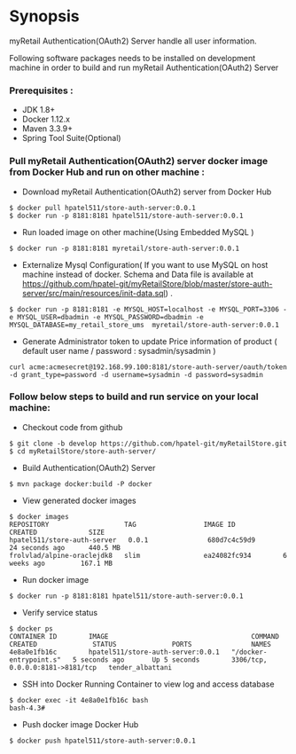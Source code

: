 # Synopsis
myRetail Authentication(OAuth2) Server handle all user information.

Following software packages needs to be installed on development machine in order to build and run myRetail Authentication(OAuth2) Server
### Prerequisites : 
* JDK 1.8+ 
* Docker 1.12.x
* Maven  3.3.9+
* Spring Tool Suite(Optional)


### Pull myRetail Authentication(OAuth2) server docker image from Docker Hub and run on other machine :  
 
* Download myRetail Authentication(OAuth2) server from Docker Hub
```
$ docker pull hpatel511/store-auth-server:0.0.1
$ docker run -p 8181:8181 hpatel511/store-auth-server:0.0.1
```

* Run loaded image on other machine(Using Embedded MySQL ) 
```
$ docker run -p 8181:8181 myretail/store-auth-server:0.0.1
```

* Externalize Mysql Configuration( If you want to use MySQL on host machine instead of docker. Schema and Data file is available at https://github.com/hpatel-git/myRetailStore/blob/master/store-auth-server/src/main/resources/init-data.sql) .
```
$ docker run -p 8181:8181 -e MYSQL_HOST=localhost -e MYSQL_PORT=3306 -e MYSQL_USER=dbadmin -e MYSQL_PASSWORD=dbadmin -e MYSQL_DATABASE=my_retail_store_ums  myretail/store-auth-server:0.0.1
```
* Generate Administrator token to update Price information of product ( default user name / password : sysadmin/sysadmin )
```
curl acme:acmesecret@192.168.99.100:8181/store-auth-server/oauth/token -d grant_type=password -d username=sysadmin -d password=sysadmin
``` 
 

### Follow below steps to build and run service on your local machine: 
 
* Checkout code from github 
```
$ git clone -b develop https://github.com/hpatel-git/myRetailStore.git
$ cd myRetailStore/store-auth-server/      
```

* Build Authentication(OAuth2) Server
```
$ mvn package docker:build -P docker
```

* View generated docker images
```
$ docker images
REPOSITORY                   TAG                 IMAGE ID            CREATED             SIZE
hpatel511/store-auth-server   0.0.1               680d7c4c59d9        24 seconds ago      440.5 MB
frolvlad/alpine-oraclejdk8   slim                ea24082fc934        6 weeks ago         167.1 MB
```

* Run docker image 
``` 
$ docker run -p 8181:8181 hpatel511/store-auth-server:0.0.1 
```

* Verify service status
```
$ docker ps
CONTAINER ID        IMAGE                                    COMMAND                  CREATED              STATUS              PORTS               NAMES
4e8a0e1fb16c        hpatel511/store-auth-server:0.0.1   "/docker-entrypoint.s"   5 seconds ago       Up 5 seconds        3306/tcp, 0.0.0.0:8181->8181/tcp   tender_albattani
```

* SSH into Docker Running Container to view log and access database 
```
$ docker exec -it 4e8a0e1fb16c bash
bash-4.3#
```

* Push docker image Docker Hub 
```
$ docker push hpatel511/store-auth-server:0.0.1
```



 